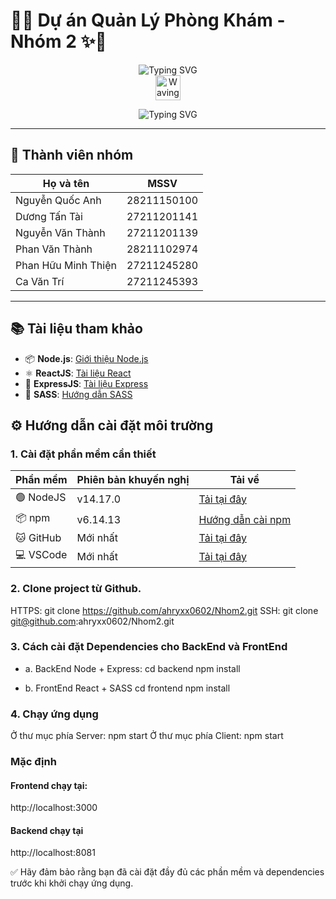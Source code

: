 # 🏥✨ Dự án Quản Lý Phòng Khám - Nhóm 2 ✨🏥

<p align="center">
  <img src="https://readme-typing-svg.demolab.com?font=Fira+Code&size=24&pause=1000&color=F79A32&center=true&vCenter=true&width=600&lines=Hi+there!+Welcome+to+my+GitHub+space!" alt="Typing SVG" />
       <br/>
  <img src="https://media.giphy.com/media/hvRJCLFzcasrR4ia7z/giphy.gif" width="40" alt="Waving hand gif" />
</p>
<p align="center">
  <img src="https://readme-typing-svg.demolab.com?font=Fira+Code&size=26&pause=1000&color=00CED1&center=true&vCenter=true&width=600&lines=I'm+Ahryxx" alt="Typing SVG" />
</p>

---

## 👥 Thành viên nhóm

| Họ và tên              | MSSV          |
|------------------------|---------------|
| Nguyễn Quốc Anh        | 28211150100   |
| Dương Tấn Tài          | 27211201141   |
| Nguyễn Văn Thành       | 27211201139   |
| Phan Văn Thành         | 28211102974   |
| Phan Hữu Minh Thiện    | 27211245280   |
| Ca Văn Trí             | 27211245393   |

---

## 📚 Tài liệu tham khảo
- 📦 **Node.js**: [Giới thiệu Node.js](https://nodejs.org/en/learn/getting-started/introduction-to-nodejs)
- ⚛️ **ReactJS**: [Tài liệu React](https://react.dev/reference/react)
- 🚀 **ExpressJS**: [Tài liệu Express](https://expressjs.com/)
- 🎨 **SASS**: [Hướng dẫn SASS](https://sass-lang.com/guide/)

## ⚙️ Hướng dẫn cài đặt môi trường

### 1. Cài đặt phần mềm cần thiết

| Phần mềm  | Phiên bản khuyến nghị | Tải về |
|-----------|------------------------|--------|
| 🟢 NodeJS    | v14.17.0               | [Tải tại đây](http://nodejs.org/en/download) |
| 📦 npm       | v6.14.13               | [Hướng dẫn cài npm](https://docs.npmjs.com/downloading-and-installing-node-js-and-npm) |
| 🐱 GitHub    | Mới nhất               | [Tải tại đây](https://docs.github.com/en/get-started/start-your-journey/downloading-files-from-github) |
| 💻 VSCode    | Mới nhất               | [Tải tại đây](https://code.visualstudio.com/download) |

### 2. Clone project từ Github.

HTTPS: git clone https://github.com/ahryxx0602/Nhom2.git
SSH: git clone git@github.com:ahryxx0602/Nhom2.git

### 3. Cách cài đặt Dependencies cho BackEnd và FrontEnd

- a. BackEnd Node + Express:
  cd backend
  npm install

- b. FrontEnd React + SASS
  cd frontend
  npm install

### 4. Chạy ứng dụng

Ở thư mục phía Server:
npm start
Ở thư mục phía Client:
npm start

### Mặc định

#### Frontend chạy tại:

http://localhost:3000

#### Backend chạy tại

http://localhost:8081

✅ Hãy đảm bảo rằng bạn đã cài đặt đầy đủ các phần mềm và dependencies trước khi khởi chạy ứng dụng.
